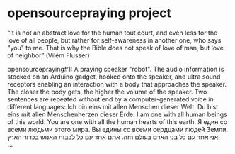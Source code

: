# opensourcepraying project
“It is not an abstract love for the human tout court, and even less for the love of all people, but rather for self-awareness in another one, who says "you" to me. That is why the Bible does not speak of love of man, but love of neighbor”  (Vilém Flusser)

opensourcepraying#1: A praying speaker "robot". The audio information is stocked on an Arduino gadget, hooked onto the speaker, and ultra sound receptors enabling an interaction with a body that approaches the speaker. The closer the body gets, the higher the volume of the speaker.
Two sentences are repeated without end by a computer-generated voice in different languages:
Ich bin eins mit allen Menschen dieser Welt. Du bist eins mit allen Menschenherzen dieser Erde.
I am one with all human beings of this world. You are one with all the human hearts of this earth.
Я един со всеми людьми этого мира. Вы едины со всеми сердцами людей Земли.
אני אחד עם כל בני האדם בעולם הזה. אתם אחד עם כל לבבות האנוש בכדור הארץ.  
...

